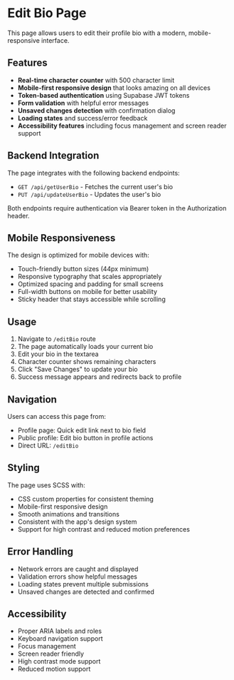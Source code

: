 # Edit Bio Page

This page allows users to edit their profile bio with a modern, mobile-responsive interface.

## Features

- **Real-time character counter** with 500 character limit
- **Mobile-first responsive design** that looks amazing on all devices
- **Token-based authentication** using Supabase JWT tokens
- **Form validation** with helpful error messages
- **Unsaved changes detection** with confirmation dialog
- **Loading states** and success/error feedback
- **Accessibility features** including focus management and screen reader support

## Backend Integration

The page integrates with the following backend endpoints:

- `GET /api/getUserBio` - Fetches the current user's bio
- `PUT /api/updateUserBio` - Updates the user's bio

Both endpoints require authentication via Bearer token in the Authorization header.

## Mobile Responsiveness

The design is optimized for mobile devices with:

- Touch-friendly button sizes (44px minimum)
- Responsive typography that scales appropriately
- Optimized spacing and padding for small screens
- Full-width buttons on mobile for better usability
- Sticky header that stays accessible while scrolling

## Usage

1. Navigate to `/editBio` route
2. The page automatically loads your current bio
3. Edit your bio in the textarea
4. Character counter shows remaining characters
5. Click "Save Changes" to update your bio
6. Success message appears and redirects back to profile

## Navigation

Users can access this page from:

- Profile page: Quick edit link next to bio field
- Public profile: Edit bio button in profile actions
- Direct URL: `/editBio`

## Styling

The page uses SCSS with:

- CSS custom properties for consistent theming
- Mobile-first responsive design
- Smooth animations and transitions
- Consistent with the app's design system
- Support for high contrast and reduced motion preferences

## Error Handling

- Network errors are caught and displayed
- Validation errors show helpful messages
- Loading states prevent multiple submissions
- Unsaved changes are detected and confirmed

## Accessibility

- Proper ARIA labels and roles
- Keyboard navigation support
- Focus management
- Screen reader friendly
- High contrast mode support
- Reduced motion support 